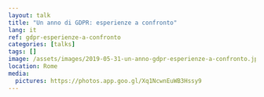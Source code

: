 ```yaml
---
layout: talk
title: "Un anno di GDPR: esperienze a confronto"
lang: it
ref: gdpr-esperienze-a-confronto
categories: [talks]
tags: []
image: /assets/images/2019-05-31-un-anno-gdpr-esperienze-a-confronto.jpg
location: Rome
media:
  pictures: https://photos.app.goo.gl/Xq1NcwnEuWB3Hssy9
---
```

